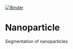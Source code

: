 [![Binder](https://mybinder.org/badge_logo.svg)](https://mybinder.org/v2/gh/guiwitz/nanoparticles/master)
# Nanoparticle
Segmentation of nanoparticles
